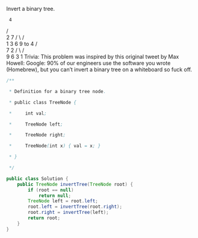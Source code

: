 Invert a binary tree.

     4
   /   \
  2     7
 / \   / \
1   3 6   9
to
     4
   /   \
  7     2
 / \   / \
9   6 3   1
Trivia:
This problem was inspired by this original tweet by Max Howell:
Google: 90% of our engineers use the software you wrote (Homebrew), but you can’t invert a binary tree on a whiteboard so fuck off.

```java
/**

 * Definition for a binary tree node.

 * public class TreeNode {

 *     int val;

 *     TreeNode left;

 *     TreeNode right;

 *     TreeNode(int x) { val = x; }

 * }

 */

public class Solution {
    public TreeNode invertTree(TreeNode root) {
        if (root == null)
            return null;
        TreeNode left = root.left;
        root.left = invertTree(root.right);
        root.right = invertTree(left);
        return root;
    }
}
```

